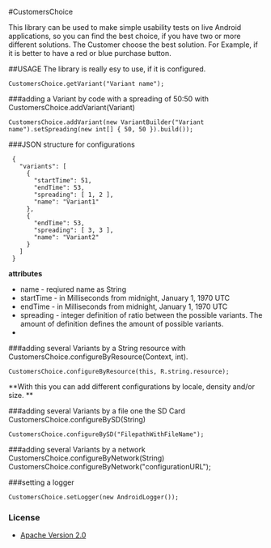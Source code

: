 #CustomersChoice

This library can be used to make simple usability tests on live Android applications, so you can find the best choice, if you have two or more different solutions. The Customer choose the best solution. For Example, if it is better to have a red or blue purchase button.

##USAGE
The library is really esy to use, if it is configured.

    CustomersChoice.getVariant("Variant name");
###adding a Variant by code with a spreading of 50:50 with CustomersChoice.addVariant(Variant)

    CustomersChoice.addVariant(new VariantBuilder("Variant name").setSpreading(new int[] { 50, 50 }).build());

###JSON structure for configurations

```
 { 
   "variants": [
     {
       "startTime": 51,
       "endTime": 53,
       "spreading": [ 1, 2 ],
       "name": "Variant1"
     },
     {
       "endTime": 53,
       "spreading": [ 3, 3 ],
       "name": "Variant2"
     }
   ]
 }
```

****attributes****

- name - reqiured name as String
- startTime - in Milliseconds from midnight, January 1, 1970 UTC
- endTime - in Milliseconds from midnight, January 1, 1970 UTC
- spreading - integer definition of ratio between the possible variants. The amount of definition defines the amount of possible variants.
- 

###adding several Variants by a String resource with CustomersChoice.configureByResource(Context, int).

    CustomersChoice.configureByResource(this, R.string.resource);

**With this you can add different configurations by locale, density and/or size.
**

###adding several Variants by a file one the SD Card CustomersChoice.configureBySD(String)
    
    CustomersChoice.configureBySD("FilepathWithFileName");

###adding several Variants by a network CustomersChoice.configureByNetwork(String)
    CustomersChoice.configureByNetwork("configurationURL");

###setting a logger
    
    CustomersChoice.setLogger(new AndroidLogger());



### License

* [Apache Version 2.0](http://www.apache.org/licenses/LICENSE-2.0.html)
